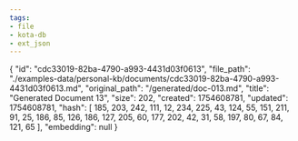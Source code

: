 ```yaml
---
tags:
- file
- kota-db
- ext_json
---
```

{
  "id": "cdc33019-82ba-4790-a993-4431d03f0613",
  "file_path": "./examples-data/personal-kb/documents/cdc33019-82ba-4790-a993-4431d03f0613.md",
  "original_path": "/generated/doc-013.md",
  "title": "Generated Document 13",
  "size": 202,
  "created": 1754608781,
  "updated": 1754608781,
  "hash": [
    185,
    203,
    242,
    111,
    12,
    234,
    225,
    43,
    124,
    55,
    151,
    211,
    91,
    25,
    186,
    85,
    126,
    186,
    127,
    205,
    60,
    177,
    202,
    42,
    31,
    58,
    197,
    80,
    67,
    84,
    121,
    65
  ],
  "embedding": null
}